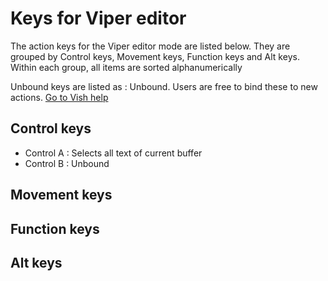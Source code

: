 # Keys for Viper editor

The action keys for the Viper editor mode are listed below. They are grouped by
Control keys, Movement keys, Function keys and Alt keys.
Within each group, all items are sorted alphanumerically

Unbound keys are listed as : Unbound. 
Users are free to bind these to new actions. [Go to Vish help](vish)

## Control keys

- Control A  : Selects all text of current buffer
- Control B : Unbound
## Movement keys

## Function keys

## Alt keys
